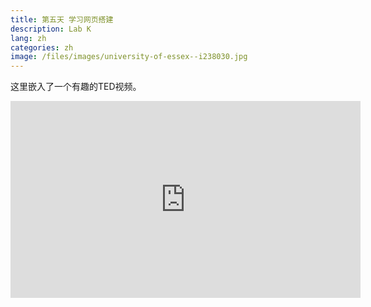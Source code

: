 ```yaml
---
title: 第五天 学习网页搭建
description: Lab K
lang: zh
categories: zh
image: /files/images/university-of-essex--i238030.jpg
---
```


这里嵌入了一个有趣的TED视频。

<iframe width="560" height="315" src="https://www.youtube.com/embed/BCvQw3gKJOU" frameborder="0" allow="accelerometer; autoplay; encrypted-media; gyroscope; picture-in-picture" allowfullscreen></iframe>

